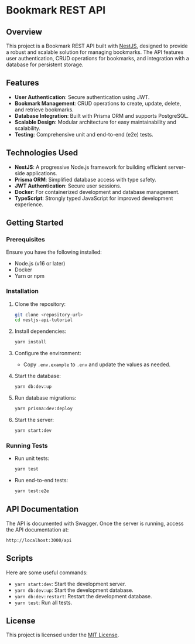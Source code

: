 # Bookmark REST API

## Overview
This project is a Bookmark REST API built with [NestJS](https://nestjs.com/), designed to provide a robust and scalable solution for managing bookmarks. The API features user authentication, CRUD operations for bookmarks, and integration with a database for persistent storage.

## Features
- **User Authentication**: Secure authentication using JWT.
- **Bookmark Management**: CRUD operations to create, update, delete, and retrieve bookmarks.
- **Database Integration**: Built with Prisma ORM and supports PostgreSQL.
- **Scalable Design**: Modular architecture for easy maintainability and scalability.
- **Testing**: Comprehensive unit and end-to-end (e2e) tests.

## Technologies Used
- **NestJS**: A progressive Node.js framework for building efficient server-side applications.
- **Prisma ORM**: Simplified database access with type safety.
- **JWT Authentication**: Secure user sessions.
- **Docker**: For containerized development and database management.
- **TypeScript**: Strongly typed JavaScript for improved development experience.

## Getting Started

### Prerequisites
Ensure you have the following installed:
- Node.js (v16 or later)
- Docker
- Yarn or npm

### Installation
1. Clone the repository:
   ```bash
   git clone <repository-url>
   cd nestjs-api-tutorial
   ```

2. Install dependencies:
   ```bash
   yarn install
   ```

3. Configure the environment:
    - Copy `.env.example` to `.env` and update the values as needed.

4. Start the database:
   ```bash
   yarn db:dev:up
   ```

5. Run database migrations:
   ```bash
   yarn prisma:dev:deploy
   ```

6. Start the server:
   ```bash
   yarn start:dev
   ```

### Running Tests
- Run unit tests:
  ```bash
  yarn test
  ```
- Run end-to-end tests:
  ```bash
  yarn test:e2e
  ```

## API Documentation
The API is documented with Swagger. Once the server is running, access the API documentation at:
```
http://localhost:3000/api
```

## Scripts
Here are some useful commands:
- `yarn start:dev`: Start the development server.
- `yarn db:dev:up`: Start the development database.
- `yarn db:dev:restart`: Restart the development database.
- `yarn test`: Run all tests.

## License
This project is licensed under the [MIT License](LICENSE).

```

